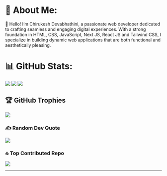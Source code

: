 # 💫 About Me:
👋 Hello! I’m Chirukesh Devabhathini, a passionate web developer dedicated to crafting seamless and engaging digital experiences. With a strong foundation in HTML, CSS, JavaScript, Next JS, React JS and Tailwind CSS, I specialize in building dynamic web applications that are both functional and aesthetically pleasing.

# 📊 GitHub Stats:
![](https://github-readme-stats.vercel.app/api?username=Chirukeshyt&theme=dark&hide_border=true&include_all_commits=true&count_private=true)
![](https://github-readme-streak-stats.herokuapp.com/?user=Chirukeshyt&theme=dark&hide_border=true)
![](https://github-readme-stats.vercel.app/api/top-langs/?username=Chirukeshyt&theme=dark&hide_border=true&include_all_commits=true&count_private=true&layout=compact)

## 🏆 GitHub Trophies
![](https://github-profile-trophy.vercel.app/?username=Chirukeshyt&theme=radical&no-frame=true&no-bg=false&margin-w=4)

### ✍️ Random Dev Quote
![](https://quotes-github-readme.vercel.app/api?type=horizontal&theme=radical)

### 🔝 Top Contributed Repo
![](https://github-contributor-stats.vercel.app/api?username=Chirukeshyt&limit=5&theme=dark&combine_all_yearly_contributions=true)

---
<!-- [![](https://visitcount.itsvg.in/api?id=Chirukeshyt&icon=0&color=0)](https://visitcount.itsvg.in) -->

<!-- Proudly created with GPRM ( https://gprm.itsvg.in ) -->

